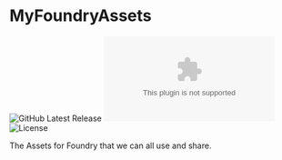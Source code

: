 # MyFoundryAssets
![GitHub Latest Release](https://img.shields.io/github/release/unrealkakeman89/my-foundry-assets?style=flat-square)
![GitHub Downloads Latest](https://img.shields.io/github/downloads/unrealkakeman89/my-foundry-assets/latest/sw5e-companions.zip?style=flat-square)
![License](https://img.shields.io/github/license/unrealkakeman89/my-foundry-assets?style=flat-square)

The Assets for Foundry that we can all use and share.
